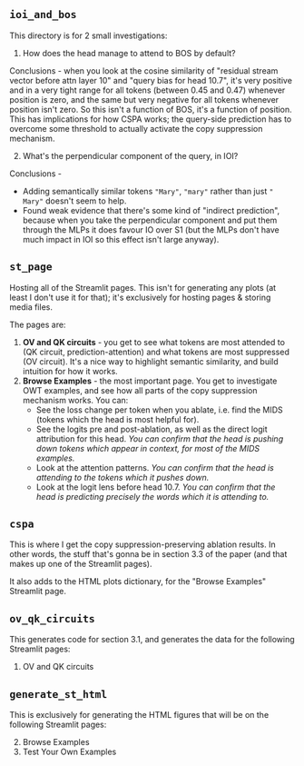 ## `ioi_and_bos`

This directory is for 2 small investigations:

1. How does the head manage to attend to BOS by default?

Conclusions - when you look at the cosine similarity of "residual stream vector before attn layer 10" and "query bias for head 10.7", it's very positive and in a very tight range for all tokens (between 0.45 and 0.47) whenever position is zero, and the same but very negative for all tokens whenever position isn't zero. So this isn't a function of BOS, it's a function of position. This has implications for how CSPA works; the query-side prediction has to overcome some threshold to actually activate the copy suppression mechanism.

2. What's the perpendicular component of the query, in IOI?

Conclusions - 

* Adding semantically similar tokens `"Mary"`, `"mary"` rather than just `" Mary"` doesn't seem to help.
* Found weak evidence that there's some kind of "indirect prediction", because when you take the perpendicular component and put them through the MLPs it does favour IO over S1 (but the MLPs don't have much impact in IOI so this effect isn't large anyway).

## `st_page`

Hosting all of the Streamlit pages. This isn't for generating any plots (at least I don't use it for that); it's exclusively for hosting pages & storing media files.

The pages are:

1. **OV and QK circuits** - you get to see what tokens are most attended to (QK circuit, prediction-attention) and what tokens are most suppressed (OV circuit). It's a nice way to highlight semantic similarity, and build intuition for how it works.
2. **Browse Examples** - the most important page. You get to investigate OWT examples, and see how all parts of the copy suppression mechanism works. You can:
    * See the loss change per token when you ablate, i.e. find the MIDS (tokens which the head is most helpful for).
    * See the logits pre and post-ablation, as well as the direct logit attribution for this head. *You can confirm that the head is pushing down tokens which appear in context, for most of the MIDS examples.*
    * Look at the attention patterns. *You can confirm that the head is attending to the tokens which it pushes down.*
    * Look at the logit lens before head 10.7. *You can confirm that the head is predicting precisely the words which it is attending to.*

## `cspa`

This is where I get the copy suppression-preserving ablation results. In other words, the stuff that's gonna be in section 3.3 of the paper (and that makes up one of the Streamlit pages).

It also adds to the HTML plots dictionary, for the "Browse Examples" Streamlit page.

## `ov_qk_circuits` 

This generates code for section 3.1, and generates the data for the following Streamlit pages:

1. OV and QK circuits

## `generate_st_html`

This is exclusively for generating the HTML figures that will be on the following Streamlit pages:

2. Browse Examples
3. Test Your Own Examples